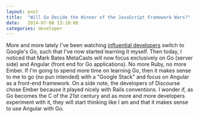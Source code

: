 ```yaml
---
layout: post
title:  "Will Go Decide the Winner of the JavaScript Framework Wars?"
date:   2014-07-08 13:18:08
categories: developer
---
```


More and more lately I've been watching <a href="https://medium.com/code-adventures/farewell-node-js-4ba9e7f3e52b">influential developers</a> switch to Google's Go, such that I've now started learning it myself. Then today, I noticed that Mark Bates MetaCasts will now focus exclusively on Go (server side) and Angular (front end for Go applications). No more Ruby, no more Ember.  If I'm going to spend more time on learning Go, then it makes sense to me to go (no pun intended) with a "Google Stack" and focus on Angular as a front-end framework.  On a side note, the developers of Discourse chose Ember because it played nicely with Rails conventions. I wonder if, as Go becomes the C of the 21st century and as more and more developers experiment with it, they will start thinking like I am and that it makes sense to use Angular with Go. 